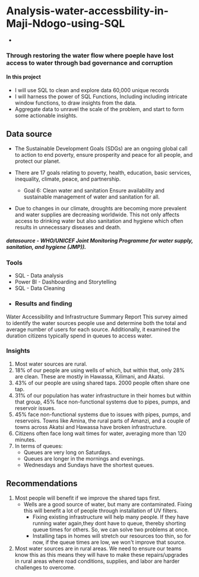 # Analysis-water-accessbility-in-Maji-Ndogo-using-SQL
-
### Through restoring  the water flow where poeple have lost access to water through bad governance  and corruption 

#### In this project 
- I will use SQL to clean and explore data 60,000 unique records
- I will harness the power of SQL Functions, Including including intricate window functions, to draw insights from the data.
- Aggregate data to unravel the scale of the problem, and start to form some actionable insights.

## Data source
- The Sustainable Development Goals (SDGs) are an ongoing global call to action to end poverty, ensure prosperity and peace for all people, and protect our planet.

- There are 17 goals relating to poverty, health, education, basic services, inequality, climate, peace, and partnership.
    -    Goal 6: Clean water and sanitation
Ensure availability and sustainable management of water and sanitation for all.
- Due to changes in our climate, droughts are becoming more prevalent and water supplies are decreasing worldwide. This not only affects access to drinking water but also sanitation and hygiene which often results in unnecessary diseases and death.
##### datasource - WHO/UNICEF Joint Monitoring Programme for water supply, sanitation, and hygiene (JMP)).
### Tools
- SQL - Data analysis
- Power BI - Dashboarding and Storytelling
- SQL - Data Cleaning
- 
  ### Results and finding
Water Accessibility and Infrastructure Summary Report
This survey aimed to identify the water sources people use and determine both the total and average number of users for each source. Additionally, it examined the duration citizens typically spend in queues to access water.
### Insights
1. Most water sources are rural.
2. 18% of our people are using wells of which, but within that, only 28% are clean. These
 are mostly in Hawassa, Kilimani, and Akatsi.
3. 43% of our people are using shared taps. 2000 people often share one tap.
4. 31% of our population has water infrastructure in their homes but within that group,
    45% face non-functional systems due to pipes, pumps, and reservoir issues.
5. 45% face non-functional systems due to issues with pipes, pumps, and reservoirs. Towns  like Amina, the rural parts of Amanzi, and a couple of towns across Akatsi and Hawassa  have broken infrastructure.
6. Citizens often face long wait times for water, averaging more than 120 minutes.
7. In terms of queues:
    - Queues are very long on Saturdays.
     - Queues are longer in the mornings and evenings.
    - Wednesdays and Sundays have the shortest queues.

## Recommendations
1. Most people will benefit if we improve the shared taps first.
   - Wells are a good source of water, but many are contaminated. Fixing this will benefit a lot of people through installation of UV filters.
        - Fixing  existing infrastructure will help many people. If they have running water again,they dont have to queue, thereby shorting queue times for others. So, we can solve two problems at once.
        - Installing taps in homes will stretch our resources too thin, so for now, if the queue  times are low, we won&#39;t improve that source.
2. Most water sources are in rural areas. We need to ensure our teams know this as this  means they will have to make these repairs/upgrades in rural areas where road
    conditions, supplies, and labor are harder challenges to overcome.

